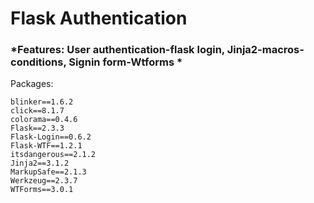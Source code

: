 # Flask Authentication


### *Features: User authentication-flask login, Jinja2-macros-conditions, Signin form-Wtforms *
Packages:
```
blinker==1.6.2
click==8.1.7
colorama==0.4.6
Flask==2.3.3
Flask-Login==0.6.2
Flask-WTF==1.2.1
itsdangerous==2.1.2
Jinja2==3.1.2
MarkupSafe==2.1.3
Werkzeug==2.3.7
WTForms==3.0.1
```

